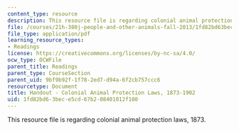 ```yaml
---
content_type: resource
description: This resource file is regarding colonial animal protection laws, 1873.
file: /courses/21h-380j-people-and-other-animals-fall-2013/1fd82bd63bece5cd67b208401012f180_MIT21H_380F13_laws.pdf
file_type: application/pdf
learning_resource_types:
- Readings
license: https://creativecommons.org/licenses/by-nc-sa/4.0/
ocw_type: OCWFile
parent_title: Readings
parent_type: CourseSection
parent_uid: 9bf9b92f-1f78-2ed7-d94a-6f2cb757ccc6
resourcetype: Document
title: Handout - Colonial Animal Protection Laws, 1873-1902
uid: 1fd82bd6-3bec-e5cd-67b2-08401012f180
---
```

This resource file is regarding colonial animal protection laws, 1873.